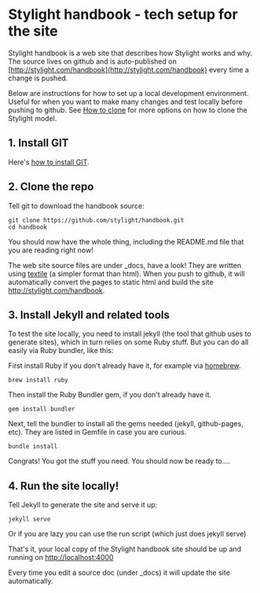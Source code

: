 # Stylight handbook - tech setup for the site

Stylight handbook is a web site that describes how Stylight works and why. The source lives on github and is auto-published on [http://stylight.com/handbook](http://stylight.com/handbook) every time a change is pushed.

Below are instructions for how to set up a local development environment. Useful for when you want to make many changes and test locally before pushing to github. See [How to clone](http://stylight.com/handbook/docs/how-to-copy.html) for more options on how to clone the Stylight model.


## 1. Install GIT

Here's [how to install GIT](http://git-scm.com/book/en/v2/Getting-Started-Installing-Git).

## 2. Clone the repo

Tell git to download the handbook source:

    git clone https://github.com/stylight/handbook.git
    cd handbook

You should now have the whole thing, including the README.md file that you are reading right now!

The web site source files are under _docs, have a look! They are written using [textile](http://redcloth.org/textile) (a simpler format than html). When you push to github, it will automatically convert the pages to static html and build the site http://stylight.com/handbook.

## 3. Install Jekyll and related tools

To test the site locally, you need to install jekyll (the tool that github uses to generate sites), which in turn relies on some Ruby stuff. But you can do all easily via Ruby bundler, like this:

First install Ruby if you don't already have it, for example via [homebrew](http://brew.sh).

    brew install ruby

Then install the Ruby Bundler gem, if you don't already have it.

    gem install bundler

Next, tell the bundler to install all the gems needed (jekyll, github-pages, etc). They are listed in Gemfile in case you are curious.

	bundle install

Congrats! You got the stuff you need. You should now be ready to....

## 4. Run the site locally!

Tell Jekyll to generate the site and serve it up:

    jekyll serve

Or if you are lazy you can use the run script (which just does jekyll serve)

That's it, your local copy of the Stylight handbook site should be up and running on
[http://localhost:4000](http://localhost:4000)

Every time you edit a source doc (under _docs) it will update the site automatically.
